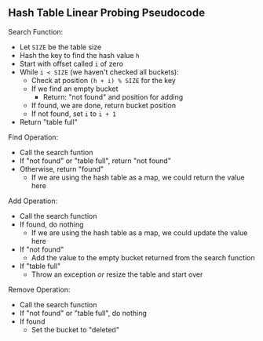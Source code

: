## Hash Table Linear Probing Pseudocode

Search Function:
- Let `SIZE` be the table size
- Hash the key to find the hash value `h`
- Start with offset called `i` of zero
- While `i < SIZE` (we haven't checked all buckets):
  - Check at position `(h + i) % SIZE` for the key
  - If we find an empty bucket
    - Return: "not found" and position for adding
  - If found, we are done, return bucket position
  - If not found, set `i` to `i + 1`
- Return "table full"

Find Operation:
- Call the search funtion
- If "not found" or "table full", return "not found"
- Otherwise, return "found"
  - If we are using the hash table as a map, we could return the value here

Add Operation:
- Call the search function
- If found, do nothing
  - If we are using the hash table as a map, we could update the value here
- If "not found"
  - Add the value to the empty bucket returned from the search function
- If "table full"
  - Throw an exception _or_ resize the table and start over

Remove Operation:
- Call the search function
- If "not found" or "table full", do nothing
- If found
  - Set the bucket to "deleted"
